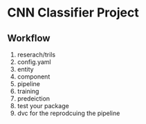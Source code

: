 # CNN Classifier Project


## Workflow

1. reserach/trils
2. config.yaml
3. entity
4. component
5. pipeline
6. training
7. predeiction
8. test your package
9. dvc for the reprodcuing the pipeline
